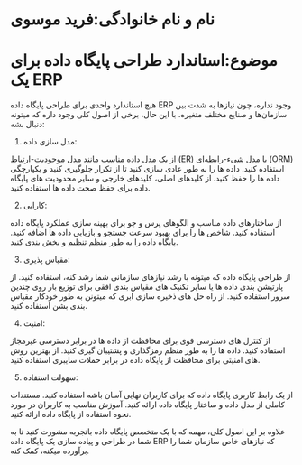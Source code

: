 # نام و نام خانوادگی:فرید موسوی

# موضوع:استاندارد طراحی پایگاه داده برای یک ERP

هیچ استاندارد واحدی برای طراحی پایگاه داده ERP وجود نداره، چون نیازها به شدت بین سازمان‌ها و صنایع مختلف متغیره. با این حال، برخی از اصول کلی وجود داره که میتونه دنبال بشه:

1. مدل سازی داده:

از یک مدل داده مناسب مانند مدل موجودیت-ارتباط (ER) یا مدل شیء-رابطه‌ای (ORM) استفاده کنید.
داده ها را به طور عادی سازی کنید تا از تکرار جلوگیری کنید و یکپارچگی داده ها را حفظ کنید.
از کلیدهای اصلی، کلیدهای خارجی و سایر محدودیت های پایگاه داده برای حفظ صحت داده ها استفاده کنید.

2. کارایی:

از ساختارهای داده مناسب و الگوهای پرس و جو برای بهینه سازی عملکرد پایگاه داده استفاده کنید.
شاخص ها را برای بهبود سرعت جستجو و بازیابی داده ها اضافه کنید.
پایگاه داده را به طور منظم تنظیم و بخش بندی کنید.

3. مقیاس پذیری:
 
از طراحی پایگاه داده که میتونه با رشد نیازهای سازمانی شما رشد کنه، استفاده کنید.
از پارتیشن بندی داده ها یا سایر تکنیک های مقیاس بندی افقی برای توزیع بار روی چندین سرور استفاده کنید.
از راه حل های ذخیره سازی ابری که میتونن به طور خودکار مقیاس بندی بشن استفاده کنید.

4. امنیت:
 
از کنترل های دسترسی قوی برای محافظت از داده ها در برابر دسترسی غیرمجاز استفاده کنید.
داده ها را به طور منظم رمزگذاری و پشتیبان گیری کنید.
از بهترین روش های امنیتی برای محافظت از پایگاه داده در برابر حملات سایبری استفاده کنید.

5. سهولت استفاده:
 
از یک رابط کاربری پایگاه داده که برای کاربران نهایی آسان باشه استفاده کنید.
مستندات کاملی از مدل داده و ساختار پایگاه داده ارائه کنید.
آموزش مناسب به کاربران در مورد نحوه استفاده از پایگاه داده ارائه کنید.

علاوه بر این اصول کلی، مهمه که با یک متخصص پایگاه داده باتجربه مشورت کنید تا به شما در طراحی و پیاده سازی یک پایگاه داده ERP که نیازهای خاص سازمان شما را برآورده میکنه، کمک کنه.
